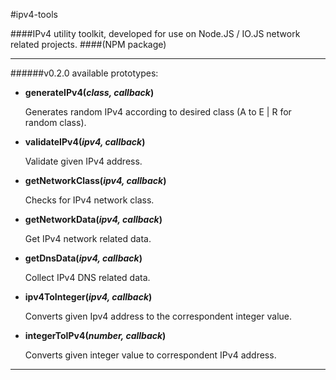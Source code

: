 #ipv4-tools

####IPv4 utility toolkit, developed for use on Node.JS / IO.JS network related projects. 
####(NPM package)
***

######v0.2.0 available prototypes:

- **generateIPv4(*class, callback*)**

	Generates random IPv4 according to desired class (A to E | R for random class).

	
-	**validateIPv4(*ipv4, callback*)**

	Validate given IPv4 address.


-	**getNetworkClass(*ipv4, callback*)**

	Checks for IPv4 network class.


-	**getNetworkData(*ipv4, callback*)**

	Get IPv4 network related data.


-	**getDnsData(*ipv4, callback*)**

	Collect IPv4 DNS related data.


-	**ipv4ToInteger(*ipv4, callback*)**

	Converts given Ipv4 address to the correspondent integer value.


-	**integerToIPv4(*number, callback*)**

	Converts given integer value to correspondent IPv4 address.
***
